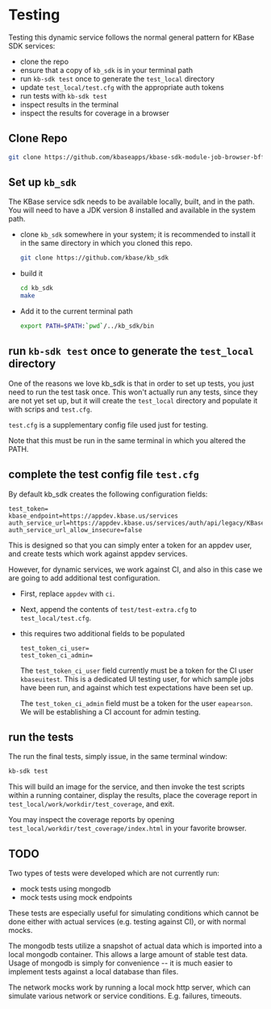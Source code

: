 # Testing

Testing this dynamic service follows the normal general pattern for KBase SDK services:

- clone the repo
- ensure that a copy of `kb_sdk` is in your terminal path
- run `kb-sdk test` once to generate the `test_local` directory
- update `test_local/test.cfg` with the appropriate auth tokens
- run tests with `kb-sdk test`
- inspect results in the terminal
- inspect the results for coverage in a browser

## Clone Repo

```bash
git clone https://github.com/kbaseapps/kbase-sdk-module-job-browser-bff
```

## Set up `kb_sdk`

The KBase service sdk needs to be available locally, built, and in the path. You will need to have a JDK version 8 installed and available in the system path.

- clone `kb_sdk` somewhere in your system; it is recommended to install it in the same directory in which you cloned this repo.
  
  ```bash
  git clone https://github.com/kbase/kb_sdk
  ```

- build it

  ```bash
  cd kb_sdk
  make
  ```

- Add it to the current terminal path

  ```bash
  export PATH=$PATH:`pwd`/../kb_sdk/bin
  ```

## run `kb-sdk test` once to generate the `test_local` directory

One of the reasons we love kb_sdk is that in order to set up tests, you just need to run the test task once. This won't actually run any tests, since they are not yet set up, but it will create the `test_local` directory and populate it with scrips and `test.cfg`.

`test.cfg` is a supplementary config file used just for testing.

Note that this must be run in the same terminal in which you altered the PATH.

## complete the test config file `test.cfg`

By default kb_sdk creates the following configuration fields:

```text
test_token=
kbase_endpoint=https://appdev.kbase.us/services
auth_service_url=https://appdev.kbase.us/services/auth/api/legacy/KBase/Sessions/Login
auth_service_url_allow_insecure=false
```

This is designed so that you can simply enter a token for an appdev user, and create tests which work against appdev services.

However, for dynamic services, we work against CI, and also in this case we are going to add additional test configuration.

- First, replace `appdev` with `ci`. 
- Next, append the contents of `test/test-extra.cfg` to `test_local/test.cfg`.
- this requires two additional fields to be populated
  
  ```text
  test_token_ci_user=
  test_token_ci_admin=
  ```

  The `test_token_ci_user` field currently must be a token for the CI user `kbaseuitest`. This is a dedicated UI testing user, for which sample jobs have been run, and against which test expectations have been set up.

  The `test_token_ci_admin` field must be a token for the user `eapearson`. We will be establishing a CI account for admin testing.


## run the tests

The run the final tests, simply issue, in the same terminal window:

```bash
kb-sdk test
```

This will build an image for the service, and then invoke the test scripts within a running container, display the results, place the coverage report in `test_local/work/workdir/test_coverage`, and exit.

You may inspect the coverage reports by opening `test_local/workdir/test_coverage/index.html` in your favorite browser.

## TODO

Two types of tests were developed which are not currently run:

- mock tests using mongodb
- mock tests using mock endpoints

These tests are especially useful for simulating conditions which cannot be done either with actual services (e.g. testing against CI), or with normal mocks.

The mongodb tests utilize a snapshot of actual data which is imported into a local mongodb container. This allows a large amount of stable test data. Usage of mongodb is simply for convenience -- it is much easier to implement tests against a local database than files.

The network mocks work by running a local mock http server, which can simulate various network or service conditions. E.g. failures, timeouts.
